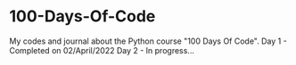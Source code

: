 # 100-Days-Of-Code
My codes and journal about the Python course "100 Days Of Code".
Day 1 - Completed on 02/April/2022
Day 2 - In progress...
